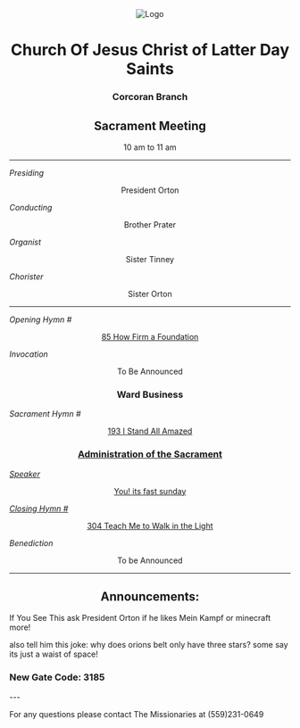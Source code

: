 <div align="center">
  <img src="https://www.churchofjesuschrist.org/imgs/8c8e87dce5f611edbc1aeeeeac1e4385ebfe9d6e/full/%21640%2C/0/default" alt="Logo">
</div>

<div align="center">
  <h1>Church Of Jesus Christ of Latter Day Saints</h1>  
  <h3>Corcoran Branch</h3>  
  <h2>Sacrament Meeting</h2>  
  10 am to 11 am
</div>

---

*Presiding*  
<div align="center">President Orton</div>

*Conducting*  
<div align="center">Brother Prater</div>

*Organist*  
<div align="center">Sister Tinney</div>

*Chorister*  
<div align="center">Sister Orton</div>

---

*Opening Hymn #*  
<div align="center">
  <a href="https://www.churchofjesuschrist.org/study/manual/hymns/how-firm-a-foundation?lang=eng">85 How Firm a Foundation</a>
</div>

*Invocation*  
<div align="center">To Be Announced</div>

<div align="center">
  <h3>Ward Business</h3>
</div>

*Sacrament Hymn #*  
<div align="center">
  <a href="https://www.churchofjesuschrist.org/study/manual/hymns/i-stand-all-amazed?lang=eng">193 I Stand All Amazed</div>

<div align="center">
  <h3>Administration of the Sacrament</h3>
</div>



*Speaker*
<div align="center"> You! its fast sunday
</div>

<!---


*intermediate Hymn #*  

<div align="center">
  <a href="https://www.churchofjesuschrist.org/study/manual/hymns/sweet-hour-of-prayer?lang=eng">142 Sweet Hour of Prayer</a>
</div>


*Speaker*  

<div align="center"> Brother Oberst
</div>
--->
*Closing Hymn #*  

<div align="center">
  <a href="https://www.churchofjesuschrist.org/study/manual/hymns/teach-me-to-walk-in-the-light?lang=eng">304 Teach Me to Walk in the Light</a>
</div>


*Benediction*  
<div align="center">To be Announced</div>

---

<div align="center">
  <h2>Announcements:</h2>
</div>

If You See This ask President Orton if he likes Mein Kampf or minecraft more!

also tell him this joke:
why does orions belt only have three stars?
some say its just a waist of space!

<h3>New Gate Code: 3185</h3>
---

For any questions please contact The Missionaries at (559)231-0649
